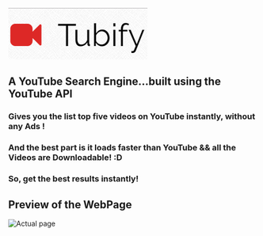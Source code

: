 ![logo](img/tubify1.jpg)
## A YouTube Search Engine...built using the YouTube API
### Gives you the list top five videos on YouTube instantly, without any Ads !
### And the best part is it loads faster than YouTube && all the Videos are Downloadable! :D
### So, get the best results instantly!

## Preview of the WebPage

![Actual page](https://snag.gy/Vhzq9w.jpg)

